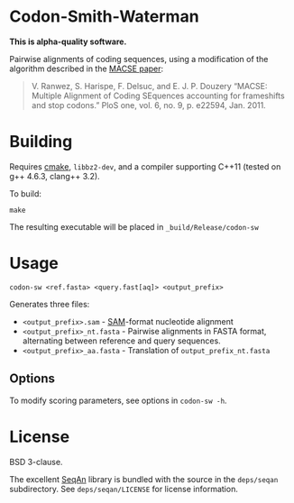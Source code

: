 # Codon-Smith-Waterman
**This is alpha-quality software.**

Pairwise alignments of coding sequences, using a modification of the algorithm described in the
[MACSE paper](http://dx.doi.org/10.1371/journal.pone.0022594):

> V. Ranwez, S. Harispe, F. Delsuc, and E. J. P. Douzery 
> “MACSE: Multiple Alignment of Coding SEquences accounting for frameshifts and stop codons.” 
> PloS one, vol. 6, no. 9, p. e22594, Jan. 2011.

# Building

Requires [cmake](http://www.cmake.org), `libbz2-dev`, and a compiler supporting C++11 (tested on g++ 4.6.3, clang++ 3.2).

To build:

    make

The resulting executable will be placed in `_build/Release/codon-sw`

# Usage

    codon-sw <ref.fasta> <query.fast[aq]> <output_prefix>

Generates three files:

* `<output_prefix>.sam` - [SAM](http://samtools.sourceforge.net/)-format nucleotide alignment
* `<output_prefix>_nt.fasta` - Pairwise alignments in FASTA format, alternating between reference and query sequences.
* `<output_prefix>_aa.fasta` - Translation of `output_prefix_nt.fasta`

## Options

To modify scoring parameters, see options in `codon-sw -h`.

# License

BSD 3-clause.

The excellent [SeqAn](http://www.seqan.de/) library is bundled with the source
in the `deps/seqan` subdirectory. See `deps/seqan/LICENSE` for license information.
